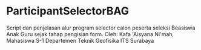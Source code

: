 # ParticipantSelectorBAG
Script dan penjelasan alur program selector calon peserta seleksi Beasiswa Anak Guru sejak tahap pengisian form. Oleh: Kafa 'Aisyana Ni'mah, Mahasiswa S-1 Departemen Teknik Geofisika ITS Surabaya
